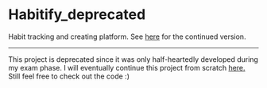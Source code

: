 # Habitify_deprecated
Habit tracking and creating platform. See [here](https://github.com/SPauly/Habitify) for the continued version. 
***
This project is deprecated since it was only half-heartedly developed during my exam phase. I will eventually continue this project from scratch [here.](https://github.com/SPauly/Habitify)
Still feel free to check out the code :)     
